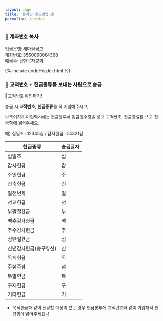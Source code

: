 ```yaml
---
layout: page
title: '온라인 헌금방법 💰'
permalink: /guide/
---
```


### 🔖 계좌번호 복사

입금은행: 새마을금고      
계좌번호: 3560090084368       
예금주: 선한목자교회       

<script src="/assets/scripts/copyCode.js"></script>

{% include codeHeader.html %}

### 🔖 **교적번호 + 헌금종류**를 보내는 사람으로 송금

📍[교적번호 확인하기!](https://gsmch.org/main/sub.html?pageCode=240)

송금 시 **교적번호, 헌금종류**를 꼭 기입해주시고,

부득이하게 미입력시에는 헌금봉투에 입금영수증을 넣고 교적번호, 헌금종류를 쓰고 헌금함에 넣어주세요.

예) 십일조 : 12345십 / 감사헌금 : 54321감

| 헌금종류 | 송금글자 |
| -- | -- |
| 십일조 | 십 |
| 감사헌금 | 감 |
| 주일헌금 | 주 |
| 건축헌금 | 건 |
| 일천번제 | 일 |
| 선교헌금 | 선 |
| 부활절헌금 | 부 |
| 맥추감사헌금 | 맥 |
| 추수감사헌금 | 추 |
| 성탄절헌금 | 성 |
| 신년감사헌금(송구영신) | 신 |
| 목적헌금 | 목 |
| 주섬주섬 | 섬 |
| 특별헌금 | 특 |
| 구제헌금 | 구 |
| 기타헌금 | 기 |

- 목적헌금과 같이 전달할 대상이 있는 경우 헌금봉투에 교적번호와 같이 기입해서 헌금함에 넣어주세요~!

